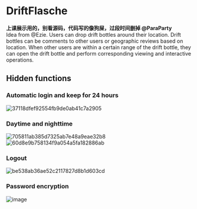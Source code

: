 # DriftFlasche
**上课展示用的，别看源码，代码写的像狗屎，过段时间删掉 @ParaParty**  
Idea from @Ezie. Users can drop drift bottles around their location. Drift bottles can be comments to other users or geographic reviews based on location. When other users are within a certain range of the drift bottle, they can open the drift bottle and perform corresponding viewing and interactive operations.

## Hidden functions
### Automatic login and keep for 24 hours
![37118dfef92554fb9de0ab41c7a2905](https://user-images.githubusercontent.com/70082542/215543940-1e0a8eba-a4c4-4dce-8327-6cd3bac88b91.jpg)
### Daytime and nighttime
![705811ab385d7325ab7e48a9eae32b8](https://user-images.githubusercontent.com/70082542/215544368-9004fd7c-bac7-49cd-bd61-0dec3398cf87.jpg)
![60d8e9b758134f9a054a5fa182886ab](https://user-images.githubusercontent.com/70082542/215544686-b7fac4f9-e088-4981-9648-05dde36277a1.jpg)
### Logout
![be538ab36ae52c2117827d8b1d603cd](https://user-images.githubusercontent.com/70082542/215544395-001df2d5-aa33-4cc1-82a0-20e9eafa1362.jpg)
### Password encryption
![image](https://user-images.githubusercontent.com/70082542/215543565-76117383-f189-4aba-a3df-96ca75749f0f.png)
